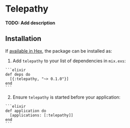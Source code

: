 # Telepathy

**TODO: Add description**

## Installation

If [available in Hex](https://hex.pm/docs/publish), the package can be installed as:

  1. Add `telepathy` to your list of dependencies in `mix.exs`:

    ```elixir
    def deps do
      [{:telepathy, "~> 0.1.0"}]
    end
    ```

  2. Ensure `telepathy` is started before your application:

    ```elixir
    def application do
      [applications: [:telepathy]]
    end
    ```

